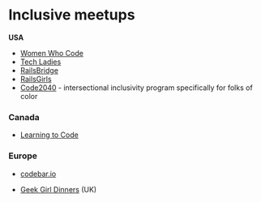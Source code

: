 # Inclusive meetups 

**USA**

- [Women Who Code](https://womenwhocode.com)
- [Tech Ladies](https://www.hiretechladies.com/)
- [RailsBridge](http://www.railsbridge.org/)
- [RailsGirls](http://railsgirls.com/)
- [Code2040](https://www.code2040.org/) - intersectional inclusivity program specifically for folks of color

### Canada 

- [Learning to Code](https://www.canadalearningcode.ca/) 

### Europe

- [codebar.io](https://codebar.io/) 

- [Geek Girl Dinners](http://girlgeekdinners.com/) (UK)

